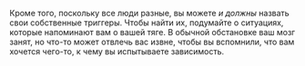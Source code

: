 Кроме того, поскольку все люди разные, вы можете _и должны_ назвать свои собственные триггеры. Чтобы найти их, подумайте о ситуациях, которые напоминают вам о вашей тяге. В обычной обстановке ваш мозг занят, но что-то может отвлечь вас извне, чтобы вы вспомнили, что вам хочется чего-то, к чему вы испытываете зависимость.